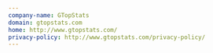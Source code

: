 ```yaml
---
company-name: GTopStats
domain: gtopstats.com
home: http://www.gtopstats.com/
privacy-policy: http://www.gtopstats.com/privacy-policy/
---
```




